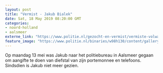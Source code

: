 ```yaml
---
layout: post
title: "Vermist - Jakub Bialek"
date: Sat, 18 May 2019 08:20:00 GMT
categories: 
- noord-holland 
- aalsmeer 
externe_link: "https://www.politie.nl/gezocht-en-vermist/vermiste-volwassenen/2019/mei/jakub-bialek.html"
feature_image: "https://www.politie.nl/binaries/w98h130/content/gallery/politie/vermist/vermiste-volwassenen/2019/mei/jakub-bialek.jpg"
---
```


Op maandag 13 mei was Jakub naar het politiebureau in Aalsmeer gegaan om aangifte te doen van diefstal van zijn portemonnee en telefoons. Sindsdien is Jakub niet meer gezien.

